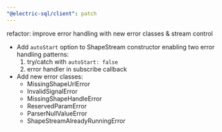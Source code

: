 ```yaml
---
"@electric-sql/client": patch
---
```


refactor: improve error handling with new error classes & stream control

- Add `autoStart` option to ShapeStream constructor enabling two error handling patterns:
  1. try/catch with `autoStart: false`
  2. error handler in subscribe callback
- Add new error classes:
  - MissingShapeUrlError
  - InvalidSignalError
  - MissingShapeHandleError
  - ReservedParamError
  - ParserNullValueError
  - ShapeStreamAlreadyRunningError
